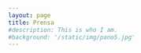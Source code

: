```yaml
---
layout: page
title: Prensa
#description: This is who I am. 
#background: '/static/img/pano5.jpg'
---
```

